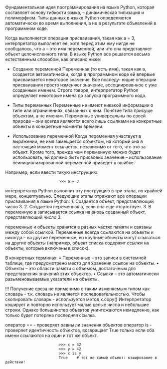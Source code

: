 Фундаментальная идея программирования на языке Python, которая составляет основу гибкости языка, – динамическая типизация и полиморфизм.
Типы данных в языке Python определяются автоматически во время выполнения, а не в результате объявлений в программном коде.

Когда выполняется операция присваивания, такая как a = 3, интерпретатор выполняет ее, хотя перед этим ему нигде не сообщалось, что a – это имя переменной, или что
она представляет объект целочисленного типа. В языке Python все решается весьма естественным способом, как описано ниже:

 - Создание переменной
Переменная (то есть имя), такая как a, создается автоматически, когда в программном коде ей впервые присваивается некоторое значение. Все последу-
ющие операции присваивания просто изменяют значение, ассоциированное с уже созданным именем. Строго говоря, интерпретатор Python определяет
некоторые имена до запуска программного кода.

 - Типы переменных
Переменные не имеют никакой информации о типе или ограничениях, связанных с ним. Понятие типа присуще объектам, а не именам. Переменные
универсальны по своей природе – они всегда являются всего лишь ссылками на конкретные объекты в конкретные моменты времени.

 - Использование переменной
Когда переменная участвует в выражении, ее имя замещается объектом, на который она в настоящий момент ссылается, независимо от того, что это за
объект. Кроме того, прежде чем переменную можно будет использовать, ей должно быть присвоено значение – использование неинициализированной
переменной приведет к ошибке.

Например, если ввести такую инструкцию:

                            >>> a = 3

интерпретатор Python выполнит эту инструкцию в три этапа, по крайней мере, концептуально. Следующие этапы отражают все операции присваивания в языке Python:
    1. Создается объект, представляющий число 3.
    2. Создается переменная a, если она еще отсутствует.
    3. В переменную a записывается ссылка на вновь созданный объект, представляющий число 3.

переменные и объекты хранятся в разных частях памяти и связаны между собой ссылкой. Переменные всегда ссылаются на объекты и никогда – на
другие переменные, но крупные объекты могут ссылаться на другие объекты (например, объект списка содержит ссылки на объекты, которые включены в список).

В конкретных терминах:
    • Переменные – это записи в системной таблице, где предусмотрено место для хранения ссылок на объекты.
    • Объекты – это области памяти с объемом, достаточным для представления значений этих объектов.
    • Ссылки – это автоматически разыменовываемые указатели на объекты.

!!! Получение среза не применимо с таким изменяемым типом как словарь - т.к. словарь не является последовательностью.
Чтобы скопировать словарь - используется метод x.copy()
Интерпретатор кэширует и повторно использует малые целые числа и небольшие строки.
Однако большинство объектов уничтожаются немедленно, как только будет потеряна последняя ссылка.

оператор == - проверяет равны ли значения объектов
оператор is - проверяет идентичность объектов, возвращает True только если оба имени ссылаются на один и тот же объект.

                            >>> x = 42
                            >>> y = 42
                            >>> x is y
                            True    # тот же самый объект: кэширование в действии!

   
